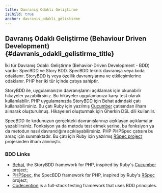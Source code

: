 ```yaml
---
title: Davranış Odaklı Geliştirme
isChild: true
anchor: davranis_odakli_gelistirme
---
```


## Davranış Odaklı Geliştirme (Behaviour Driven Development) {#davranis_odakli_gelistirme_title}

İki tür Davranış Odaklı Geliştirme (Behavior-Driven Development - BDD) vardır: SpecBDD ve Story BDD. SpecBDD teknik
davranışa veya koda odaklanır. StoryBDD iş veya özellik davranışlarına ve etkileşimlerine odaklanır. PHP her iki
tür içinde çatıya sahiptir.

StoryBDD ile, uygulamanızın davranışlarını açıklamak için okunabilir hikayeler yazabilirsiniz. Bu hikayeler
uygulamanıza karşı test olarak kullanılabilir. PHP uygulamanızda StoryBDD için Behat adındaki çatı kullanabilirsiniz.
Bu çatı Ruby için yazılmış [Cucumber](http://cukes.info/) çatısından ilham alınarak oluşturulmuş.
Hikayeleri oluşturmak için Gherkin DSL dili kullanılır.

SpecBDD ile kodunuzun gerçekteki davranışlarınızı açıklayan açıklamalar yazabilirsiniz. Fonksiyon ya da metodu
test etmek yerine, bu fonksiyon ya da metodun nasıl davrandığını açıklayabilirsiniz. PHP PHPSpec çatısını
bu amaç için sunmaktadır. Bu çatı için Ruby için yazılmış [RSpec project](http://rspec.info/) projesinden
ilham alınmıştır.

### BDD Links

* [Behat](http://behat.org/), the StoryBDD framework for PHP, inspired by Ruby's [Cucumber](http://cukes.info/) project;
* [PHPSpec](http://www.phpspec.net/), the SpecBDD framework for PHP, inspired by Ruby's [RSpec](http://rspec.info/) project;
* [Codeception](http://www.codeception.com) is a full-stack testing framework that uses BDD principles.
